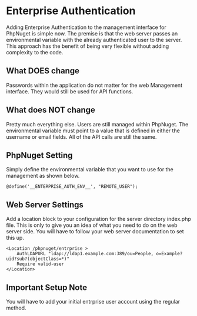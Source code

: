 # Enterprise Authentication

Adding Enterprise Authentication to the management interface for PhpNuget is simple now.
The premise is that the web server passes an environmental variable with the already authenticated user to the server.
This approach has the benefit of being very flexible without adding complexity to the code.

## What DOES change

Passwords within the application do not matter for the web Management interface. They would still be used for API functions.

## What does NOT change

Pretty much everything else. Users are still managed within PhpNuget. The environmental variable must point to a value that is defined in either the username or email fields. All of the API calls are still the same.

## PhpNuget Setting

Simply define the environmental variable that you want to use for the management as shown below.

```
@define('__ENTERPRISE_AUTH_ENV__', "REMOTE_USER");
```

## Web Server Settings

Add a location block to your configuration for the server directory index.php file. This is only to give you an idea of what you need to do on the web server side. You will have to follow your web server documentation to set this up.

```
<Location /phpnuget/entrprise >
    AuthLDAPURL "ldap://ldap1.example.com:389/ou=People, o=Example?uid?sub?(objectClass=*)"
    Require valid-user
</Location>
```

## Important Setup Note

You will have to add your initial entrprise user account using the regular method.